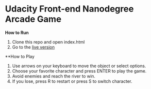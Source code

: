 Udacity Front-end Nanodegree Arcade Game
===============================

**How to Run**
1. Clone this repo and open index.html
2. Go to the [live version](https://roxyi.github.io/frontend-nanodegree-arcade-game/.)

**How to Play
1. Use arrows on your keyboard to move the object or select options.
2. Choose your favorite character and press ENTER to play the game.
3. Avoid enemies and reach the river to win.
4. If you lose, press R to restart or press S to switch character.